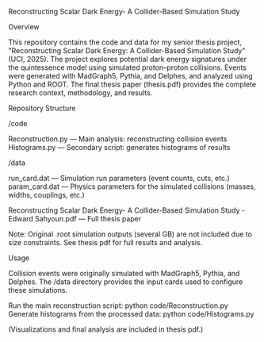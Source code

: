 Reconstructing Scalar Dark Energy- A Collider-Based Simulation Study

Overview

This repository contains the code and data for my senior thesis project, "Reconstructing Scalar Dark Energy: A Collider-Based Simulation Study" (UCI, 2025).
The project explores potential dark energy signatures under the quintessence model using simulated proton–proton collisions. Events were generated with MadGraph5, Pythia, and Delphes, and analyzed using Python and ROOT.
The final thesis paper (thesis.pdf) provides the complete research context, methodology, and results.

Repository Structure

/code

Reconstruction.py — Main analysis: reconstructing collision events
Histograms.py — Secondary script: generates histograms of results

/data

run_card.dat — Simulation run parameters (event counts, cuts, etc.)
param_card.dat — Physics parameters for the simulated collisions (masses, widths, couplings, etc.)

Reconstructing Scalar Dark Energy- A Collider-Based Simulation Study - Edward Sahyoun.pdf — Full thesis paper

Note: Original .root simulation outputs (several GB) are not included due to size constraints. See thesis pdf for full results and analysis.

Usage

Collision events were originally simulated with MadGraph5, Pythia, and Delphes. The /data directory provides the input cards used to configure these simulations.

Run the main reconstruction script: python code/Reconstruction.py
Generate histograms from the processed data: python code/Histograms.py

(Visualizations and final analysis are included in thesis pdf.)
